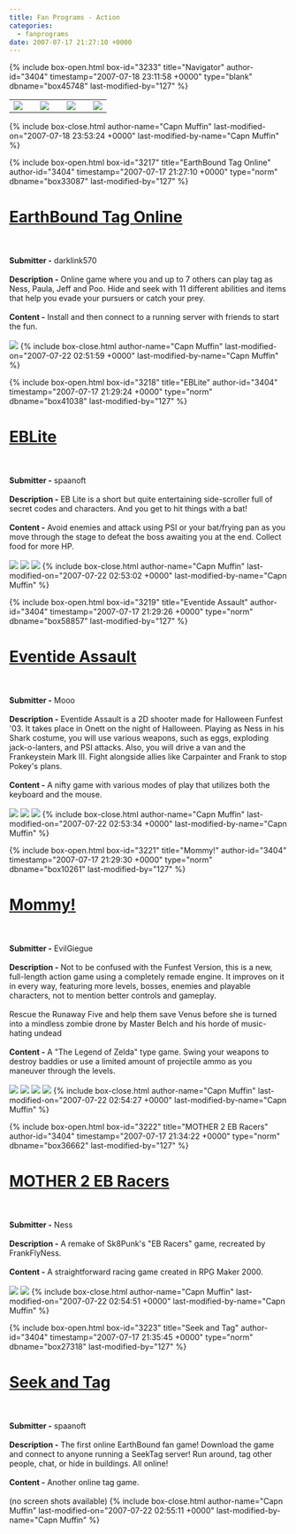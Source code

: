 ```yaml
---
title: Fan Programs - Action
categories:
  - fanprograms
date: 2007-07-17 21:27:10 +0000
---
```

{% include box-open.html box-id="3233" title="Navigator" author-id="3404" timestamp="2007-07-18 23:11:58 +0000" type="blank" dbname="box45748" last-modified-by="127" %}
<table border="0" align="center">
<tr>
<td>
<a href="/fanprograms/rpg.php"><img border="0" src="http - //starmen.net/fanprograms/images/button_rpg.png"></img></a>
</td>
<td></td>
<td>
<a href="/fanprograms/action.php"><img border="0" src="http - //starmen.net/fanprograms/images/button_action.png"></img></a>
</td>
<td></td>
<td>
<a href="/fanprograms/minigames.php"><img border="0" src="http - //starmen.net/fanprograms/images/button_mini.png"></img></a>
</td>
<td></td>
<td>
<a href="/fanprograms/app.php"><img border="0" src="http - //starmen.net/fanprograms/images/button_apps.png"></img></a>
</td>
</tr>
</table>
{% include box-close.html author-name="Capn Muffin" last-modified-on="2007-07-18 23:53:24 +0000" last-modified-by-name="Capn Muffin" %}

{% include box-open.html box-id="3217" title="EarthBound Tag Online" author-id="3404" timestamp="2007-07-17 21:27:10 +0000" type="norm" dbname="box33087" last-modified-by="127" %}
<h1><a href="http://staff.starmen.net/files/0000/2941/ebtag.zip"><u>EarthBound Tag Online</u></a></h1>
<br />
<br />
<b>Submitter -</b> darklink570<br />
<br />
<b>Description -</b> Online game where you and up to 7 others can play tag as Ness, Paula, Jeff and Poo. Hide and seek with 11 different abilities and items that help you evade your pursuers or catch your prey.<br />
<br />
<b>Content -</b> Install and then connect to a running server with friends to start the fun.<br />
<br />
<a rel="lightbox[20070716]" href="http - //starmen.net/fanprograms/images/screens/eb_tag_1.png" title="Online tag with Earthbound heroes!" class="thumbnail"><img src="http - //starmen.net/fanprograms/images/thumbs/eb_tag_1t.png"/></a>
{% include box-close.html author-name="Capn Muffin" last-modified-on="2007-07-22 02:51:59 +0000" last-modified-by-name="Capn Muffin" %}

{% include box-open.html box-id="3218" title="EBLite" author-id="3404" timestamp="2007-07-17 21:29:24 +0000" type="norm" dbname="box41038" last-modified-by="127" %}
<h1><a href="http://staff.starmen.net/files/0000/07fd/Fan Game - 605 - EBLite.zip"><u>EBLite</u></a></h1>
<br />
<br />
<b>Submitter -</b> spaanoft<br />
<br />
<b>Description -</b> EB Lite is a short but quite entertaining side-scroller full of secret codes and characters. And you get to hit things with a bat!<br />
<br />
<b>Content -</b> Avoid enemies and attack using PSI or your bat/frying pan as you move through the stage to defeat the boss awaiting you at the end. Collect food for more HP.<br />
<br />
<a rel="lightbox[20070716]" href="http - //starmen.net/fanprograms/images/screens/eblite_1.png" title="Character select screen." class="thumbnail"><img src="http - //starmen.net/fanprograms/images/thumbs/eblite_1t.png"/></a>
<a rel="lightbox[20070716]" href="http - //starmen.net/fanprograms/images/screens/eblite_2.png" title="Paula using PSI Freeze!" class="thumbnail"><img src="http - //starmen.net/fanprograms/images/thumbs/eblite_2t.png"/></a>
<a rel="lightbox[20070716]" href="http - //starmen.net/fanprograms/images/screens/eblite_3.png" title="Ness exploring the caves." class="thumbnail"><img src="http - //starmen.net/fanprograms/images/thumbs/eblite_3t.png"/></a>
{% include box-close.html author-name="Capn Muffin" last-modified-on="2007-07-22 02:53:02 +0000" last-modified-by-name="Capn Muffin" %}

{% include box-open.html box-id="3219" title="Eventide Assault" author-id="3404" timestamp="2007-07-17 21:29:26 +0000" type="norm" dbname="box58857" last-modified-by="127" %}
<h1><a href="http://staff.starmen.net/files/0000/0803/Fan Game - Mooo - Eventide Assault.zip"><u>Eventide Assault</u></a></h1>
<br />
<br />
<b>Submitter -</b> Mooo<br />
<br />
<b>Description -</b> Eventide Assault is a 2D shooter made for Halloween Funfest '03. It takes place in Onett on the night of Halloween. Playing as Ness in his Shark costume, you will use various weapons, such as eggs, exploding jack-o-lanters, and PSI attacks. Also, you will drive a van and the Frankeystein Mark III. Fight alongside allies like Carpainter and Frank to stop Pokey's plans.<br />
<br />
<b>Content -</b> A nifty game with various modes of play that utilizes both the keyboard and the mouse.<br />
<br />
<a rel="lightbox[20070716]" href="http - //starmen.net/fanprograms/images/screens/eventide_assault_1.png" title="The title and stage select screen." class="thumbnail"><img src="http - //starmen.net/fanprograms/images/thumbs/eventide_assault_1t.png"/></a>
<a rel="lightbox[20070716]" href="http - //starmen.net/fanprograms/images/screens/eventide_assault_2.png" title="Uh oh! Let's get outa here!" class="thumbnail"><img src="http - //starmen.net/fanprograms/images/thumbs/eventide_assault_2t.png"/></a>
<a rel="lightbox[20070716]" href="http - //starmen.net/fanprograms/images/screens/eventide_assault_3.png" title="An arsenal of exploding pumpkins." class="thumbnail"><img src="http - //starmen.net/fanprograms/images/thumbs/eventide_assault_3t.png"/></a>
{% include box-close.html author-name="Capn Muffin" last-modified-on="2007-07-22 02:53:34 +0000" last-modified-by-name="Capn Muffin" %}

{% include box-open.html box-id="3221" title="Mommy!" author-id="3404" timestamp="2007-07-17 21:29:30 +0000" type="norm" dbname="box10261" last-modified-by="127" %}
<h1><a href="http://staff.starmen.net/files/0000/07f9/Fan Game - 117 - Mommy!.zip"><u>Mommy!</u></a></h1>
<br />
<br />
<b>Submitter -</b> EvilGiegue<br />
<br />
<b>Description -</b> Not to be confused with the Funfest Version, this is a new, full-length action game using a completely remade engine. It improves on it in every way, featuring more levels, bosses, enemies and playable characters, not to mention better controls and gameplay.
<br />
<br />
Rescue the Runaway Five and help them save Venus before she is turned into a mindless zombie drone by Master Belch and his horde of music-hating undead<br />
<br />
<b>Content -</b> A "The Legend of Zelda" type game. Swing your weapons to destroy baddies or use a limited amount of projectile ammo as you maneuver through the levels.<br />
<br />
<a rel="lightbox[20070716]" href="http - //starmen.net/fanprograms/images/screens/mommy_1.png" title="The title screen." class="thumbnail"><img src="http - //starmen.net/fanprograms/images/thumbs/mommy_1t.png"/></a>
<a rel="lightbox[20070716]" href="http - //starmen.net/fanprograms/images/screens/mommy_2.png" title="Night of the living dead!" class="thumbnail"><img src="http - //starmen.net/fanprograms/images/thumbs/mommy_2t.png"/></a>
<a rel="lightbox[20070716]" href="http - //starmen.net/fanprograms/images/screens/mommy_3.png" title="Attack with your melee weapon, or..." class="thumbnail"><img src="http - //starmen.net/fanprograms/images/thumbs/mommy_3t.png"/></a>
<a rel="lightbox[20070716]" href="http - //starmen.net/fanprograms/images/screens/mommy_4.png" title="Attack with a ranged weapon." class="thumbnail"><img src="http - //starmen.net/fanprograms/images/thumbs/mommy_4t.png"/></a>
{% include box-close.html author-name="Capn Muffin" last-modified-on="2007-07-22 02:54:27 +0000" last-modified-by-name="Capn Muffin" %}

{% include box-open.html box-id="3222" title="MOTHER 2 EB Racers" author-id="3404" timestamp="2007-07-17 21:34:22 +0000" type="norm" dbname="box36662" last-modified-by="127" %}
<h1><a href="http://staff.starmen.net/files/0000/2d26/m2netebracers.zip"><u>MOTHER 2 EB Racers</u></a></h1>
<br />
<br />
<b>Submitter -</b> Ness<br />
<br />
<b>Description -</b> A remake of Sk8Punk's "EB Racers" game, recreated by FrankFlyNess.<br />
<br />
<b>Content -</b> A straightforward racing game created in RPG Maker 2000.<br />
<br />
<a rel="lightbox[20070716]" href="http - //starmen.net/fanprograms/images/screens/eb_races_1.png" title="Choose your racer." class="thumbnail"><img src="http - //starmen.net/fanprograms/images/thumbs/eb_races_1t.png"/></a>
<a rel="lightbox[20070716]" href="http - //starmen.net/fanprograms/images/screens/eb_races_2.png" title="Cruisin' through Onett." class="thumbnail"><img src="http - //starmen.net/fanprograms/images/thumbs/eb_races_2t.png"/></a>
{% include box-close.html author-name="Capn Muffin" last-modified-on="2007-07-22 02:54:51 +0000" last-modified-by-name="Capn Muffin" %}

{% include box-open.html box-id="3223" title="Seek and Tag" author-id="3404" timestamp="2007-07-17 21:35:45 +0000" type="norm" dbname="box27318" last-modified-by="127" %}
<h1><a href="http://staff.starmen.net/files/0000/07fe/Fan Game - 605 - Seek and Tag.zip"><u>Seek and Tag</u></a></h1>
<br />
<br />
<b>Submitter -</b> spaanoft<br />
<br />
<b>Description -</b> The first online EarthBound fan game! Download the game and connect to anyone running a SeekTag server! Run around, tag other people, chat, or hide in buildings. All online!<br />
<br />
<b>Content -</b> Another online tag game.<br />
<br />
(no screen shots available)
{% include box-close.html author-name="Capn Muffin" last-modified-on="2007-07-22 02:55:11 +0000" last-modified-by-name="Capn Muffin" %}
